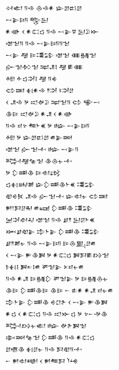 <div class='block'>
<div class='line'>𒀴𒅗 𒀀𒈾 𒁲𒈾𒀭 𒇽𒆹𒆗𒇻</div>
<div class='line'>𒁁𒉌𒅀 𒈜𒌨</div>
<div class='line'>𒀭𒀝 𒌋 𒀭𒀫𒌓 𒀀𒈾 𒁁𒉌𒐊 𒌨𒊒𒁍</div>
<div class='line'>𒌝𒈠𒀀 𒀀𒈾 𒁁𒉌𒅀𒀀𒈠</div>
<div class='line'>𒁁𒉌 𒆷 𒄿𒃮𒁉 𒌝𒈠 𒈪𒉆𒈠</div>
<div class='line'>𒅎𒈠𒁴𒈠 𒉈𒂗𒋙 𒆷 𒀾𒈪</div>
<div class='line'>𒅇 𒅆𒌓𒋫𒋙 𒆷 𒀀𒄯</div>
<div class='line'>𒌌𒌅 𒈬𒀭𒈾 𒈫𒋫 𒂟𒋫𒆪</div>
<div class='line'>𒌋 𒂗𒈾 𒃻 𒀊𒉻𒊒 𒉈𒈠𒀀 𒌌 𒊍𒁁</div>
<div class='line'>𒆠𒄿 𒀊𒉻𒊒 𒀭𒂗 𒌋 𒀭𒀝</div>
<div class='line'>𒀀𒈾 𒁀𒆳 𒍣𒈨𒌍 𒃻 𒈗 𒁁𒉌𒅀</div>
<div class='line'>𒅇 𒃻 𒇽𒆹𒆗𒇻 𒌑𒉌𒇷</div>
<div class='line'>𒌝𒈠 𒅎𒈠𒋾 𒈗 𒁁𒉌𒀀</div>
<div class='line'>𒅋𒆷𒆚𒈠 𒆠𒁲𒉡𒋾</div>
<div class='line'>𒃻 𒁷𒌁𒆠 𒄿𒊕𒃶</div>
<div class='line'>𒌓𒈬𒊻𒋢 𒇽𒁷𒌁𒆠𒈨𒌍 𒃮𒁉</div>
<div class='line'>𒊏𒄴𒍮 𒂗𒈾 𒅎𒈠𒋾 𒇽𒊕𒉡 𒌌𒌅</div>
<div class='line'>𒂍𒁹𒁕𒆪𒊑 𒌑𒍢 𒁷𒌁𒆠 𒃮𒁉</div>
<div class='line'>𒅁𒋫𒀠𒄷 𒌝𒈠 𒀀𒈾 𒋗𒈫 𒌨𒆪𒈨𒌍</div>
<div class='line'>𒈲𒋗𒊏𒉌 𒄠𒈨𒉌 𒁷𒌁𒆠 𒃮𒁉</div>
<div class='line'>𒋗𒈫𒋢𒉡 𒀀𒈾 𒁁𒉌𒅀 𒄿𒁲𒅅𒆪𒌑</div>
<div class='line'>𒌋 𒁁𒉌 𒊓𒆠𒀉 𒃻 𒀭𒀫𒌓 𒀉𒁕𒀾𒋳𒈠</div>
<div class='line'>𒊩𒈬𒋙 𒀉𒋰𒋙𒌑 𒂄𒈠𒉌 𒉽𒁀𒉡𒌑</div>
<div class='line'>𒀀𒈾 𒀭𒂗 𒄿𒉆𒁷 𒂄𒈠𒉌 𒃻 𒄿𒉆𒁲𒉡</div>
<div class='line'>𒆠𒄿 𒁷𒌁𒆠𒄿 𒆠𒄿 𒀸 𒉺𒀭 𒀭𒂗 𒁀𒉡𒌑</div>
<div class='line'>𒄠𒈨𒉌 𒁷𒌁𒆠 𒄴𒆸𒉿 𒌋 𒁁𒉌 𒊓𒆠𒀉</div>
<div class='line'>𒀭𒌓 𒌋 𒀭𒀫𒌓 𒀀𒈾 𒀊𒁍𒌓 𒃻 𒆳𒀸𒋩𒆠</div>
<div class='line'>𒅋𒋳𒉡𒅗 𒈗 𒉻𒉿𒀉𒈠</div>
<div class='line'>𒇸𒇷𒆚𒈠 𒁷𒌁𒆠 𒀀𒈾 𒀭𒀫𒌓</div>
<div class='line'>𒇻𒍠𒆠 𒈬𒆪𒉡 𒀀𒈾 𒁕𒊏𒀀𒋾</div>
<div class='line'>𒀸 𒂍𒊕𒅍 𒌋 𒂍𒍣𒁕 𒇺𒆲</div>
</div>